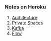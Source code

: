 ### Notes on Heroku

1. [Architecture](arch.md)
2. [Private Spaces](ps.md)
3. [Kafka](kafka.md)
4. [Flow](flow.md)


